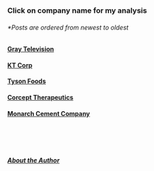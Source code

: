 ### Click on company name for my analysis
###### *Posts are ordered from newest to oldest

#### [Gray Television](blog_post_gtn.md)
#### [KT Corp](blog_post_kt.md)
#### [Tyson Foods](blog_post_tsn.md)
#### [Corcept Therapeutics](blog_post_two.md)
#### [Monarch Cement Company](blog_post_mcem.md)  
<br>  
<br>
<br>

##### [About the Author](about_bk.md)

